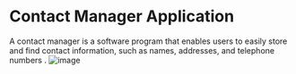 # Contact Manager Application
A contact manager is a software program that enables users to easily store and find contact information, such as names, addresses, and telephone numbers .
![image](https://user-images.githubusercontent.com/101477947/187440463-c2c998ad-be9b-4e20-a56c-36b0effbf580.png)
